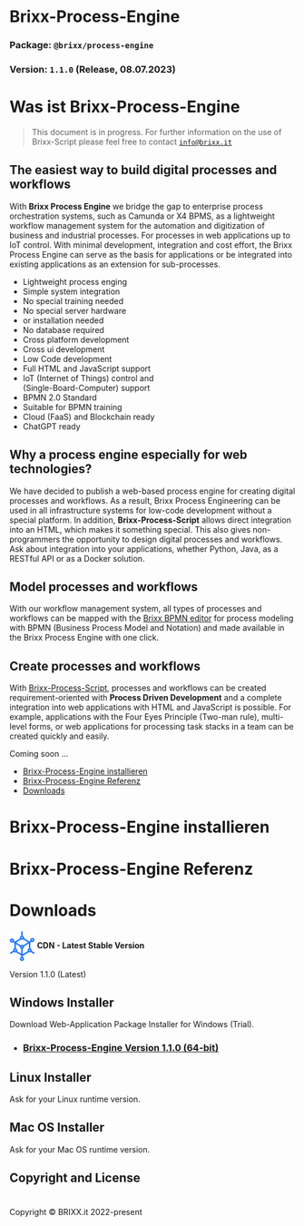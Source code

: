 <link href="http//netdna.bootstrapcdn.com/font-awesome/3.2.1/css/font-awesome.css" rel="stylesheet">

# Brixx-Process-Engine

### Package: `@brixx/process-engine`

### Version: `1.1.0` (Release, 08.07.2023)

#

# Was ist Brixx-Process-Engine

> This document is in progress. For further information on the use of Brixx-Script please feel free to contact [`info@brixx.it`](info@brixx.it)

## The easiest way to build digital processes and workflows

With **Brixx Process Engine** we bridge the gap to enterprise process orchestration systems, such as Camunda or X4 BPMS, as a lightweight workflow management system for the automation and digitization of business and industrial processes. For processes in web applications up to IoT control. With minimal development, integration and cost effort, the Brixx Process Engine can serve as the basis for applications or be integrated into existing applications as an extension for sub-processes.

- Lightweight process enging
- Simple system integration
- No special training needed
- No special server hardware
- or installation needed
- No database required
- Cross platform development
- Cross ui development
- Low Code development
- Full HTML and JavaScript support
- IoT (Internet of Things) control and  
  (Single-Board-Computer) support
- BPMN 2.0 Standard
- Suitable for BPMN training
- Cloud (FaaS) and Blockchain ready
- ChatGPT ready

## Why a process engine especially for web technologies?

We have decided to publish a web-based process engine for creating digital processes and workflows. As a result, Brixx Process Engineering can be used in all infrastructure systems for low-code development without a special platform. In addition, **Brixx-Process-Script** allows direct integration into an HTML, which makes it something special. This also gives non-programmers the opportunity to design digital processes and workflows. Ask about integration into your applications, whether Python, Java, as a RESTful API or as a Docker solution.

## Model processes and workflows

With our workflow management system, all types of processes and workflows can be mapped with the [Brixx BPMN editor](../brixx-bpmn-editor/README.md) for process modeling with BPMN (Business Process Model and Notation) and made available in the Brixx Process Engine with one click. 

## Create processes and workflows

With [Brixx-Process-Script](../brixx-process-script/README.md), processes and workflows can be created requirement-oriented with **Process Driven Development** and a complete integration into web applications with HTML and JavaScript is possible. For example, applications with the Four Eyes 
Principle (Two-man rule), multi-level forms, or web applications for processing task stacks in a team can be created quickly and easily.

Coming soon ...

-   [Brixx-Process-Engine installieren](#installation)
-   [Brixx-Process-Engine Referenz](#reference)
-   [Downloads](#downloads)
  
# <div id='installation' /> Brixx-Process-Engine installieren

# <div id='reference' /> Brixx-Process-Engine Referenz

# <div id='downloads' /> Downloads

<img src="../assets/images/logo-blue.svg" style="height: 54px; vertical-align: middle;" />
<b>CDN - Latest Stable Version</b><p />

Version 1.1.0 (Latest)

## <i class="fa-brands fa-windows"></i> Windows Installer

Download Web-Application Package Installer for Windows (Trial).

-   ### [Brixx-Process-Engine Version 1.1.0 (64-bit)](https://brixx.it/@brixx/setup/Brixx-Process-Engine-v1.1.0-trial-x64.exe)

## <i class="fa-brands fa-linux"></i> Linux Installer

Ask for your Linux runtime version.

## <i class="fa-brands fa-apple"></i> Mac OS Installer

Ask for your Mac OS runtime version.


## Copyright and License

#

Copyright © BRIXX.it 2022-present